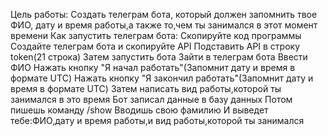 Цель работы:
Создать телеграм бота, который должен запомнить твое ФИО, дату и время работы,а также то,чем ты занимался в этот момент времени
Как запустить телеграм бота:
Скопируйте код программы
Создайте телеграм бота и скопируйте API 
Подставить API в строку token(21 строка)
Затем запустить бота
Зайти в телеграм бота 
Ввести ФИО
Нажать кнопку "Я начал работать"(Запомнит дату и время в формате UTC)
Нажать кнопку "Я закончил работать"(Запомнит дату и время в формате UTC)
Затем написать вид работы,которой ты занимался в это время
Бот записал данные в базу данных
Потом пишешь команду /show
Вводишь свою фамилию
И выведет тебе:ФИО,дату и время работы,и вид работы,которой ты занимался

